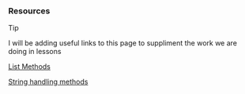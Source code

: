 ### Resources 

> [!TIP]
I will be adding useful links to this page to suppliment the work we are doing in lessons

[List Methods](https://www.w3schools.com/python/python_lists_methods.asp)

[String handling methods](https://www.w3schools.com/python/python_ref_string.asp)
